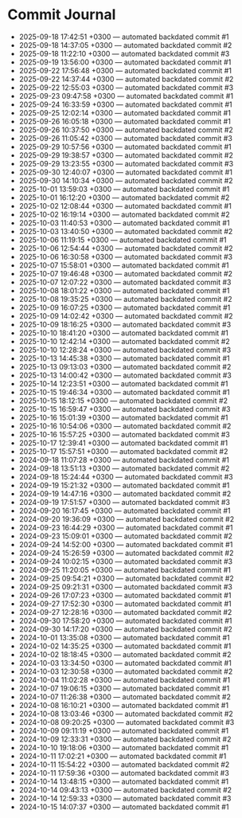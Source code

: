 # Commit Journal

- 2025-09-18 17:42:51 +0300 — automated backdated commit #1
- 2025-09-18 14:37:05 +0300 — automated backdated commit #2
- 2025-09-18 11:22:10 +0300 — automated backdated commit #3
- 2025-09-19 13:56:00 +0300 — automated backdated commit #1
- 2025-09-22 17:56:48 +0300 — automated backdated commit #1
- 2025-09-22 14:37:44 +0300 — automated backdated commit #2
- 2025-09-22 12:55:03 +0300 — automated backdated commit #3
- 2025-09-23 09:47:58 +0300 — automated backdated commit #1
- 2025-09-24 16:33:59 +0300 — automated backdated commit #1
- 2025-09-25 12:02:14 +0300 — automated backdated commit #1
- 2025-09-26 16:05:18 +0300 — automated backdated commit #1
- 2025-09-26 10:37:50 +0300 — automated backdated commit #2
- 2025-09-26 11:05:42 +0300 — automated backdated commit #3
- 2025-09-29 10:57:56 +0300 — automated backdated commit #1
- 2025-09-29 19:38:57 +0300 — automated backdated commit #2
- 2025-09-29 13:23:55 +0300 — automated backdated commit #3
- 2025-09-30 12:40:07 +0300 — automated backdated commit #1
- 2025-09-30 14:10:34 +0300 — automated backdated commit #2
- 2025-10-01 13:59:03 +0300 — automated backdated commit #1
- 2025-10-01 16:12:20 +0300 — automated backdated commit #2
- 2025-10-02 12:08:44 +0300 — automated backdated commit #1
- 2025-10-02 16:19:14 +0300 — automated backdated commit #2
- 2025-10-03 11:40:53 +0300 — automated backdated commit #1
- 2025-10-03 13:40:50 +0300 — automated backdated commit #2
- 2025-10-06 11:19:15 +0300 — automated backdated commit #1
- 2025-10-06 12:54:44 +0300 — automated backdated commit #2
- 2025-10-06 16:30:58 +0300 — automated backdated commit #3
- 2025-10-07 15:58:01 +0300 — automated backdated commit #1
- 2025-10-07 19:46:48 +0300 — automated backdated commit #2
- 2025-10-07 12:07:22 +0300 — automated backdated commit #3
- 2025-10-08 18:01:22 +0300 — automated backdated commit #1
- 2025-10-08 19:35:25 +0300 — automated backdated commit #2
- 2025-10-09 16:07:25 +0300 — automated backdated commit #1
- 2025-10-09 14:02:42 +0300 — automated backdated commit #2
- 2025-10-09 18:16:25 +0300 — automated backdated commit #3
- 2025-10-10 18:41:20 +0300 — automated backdated commit #1
- 2025-10-10 12:42:14 +0300 — automated backdated commit #2
- 2025-10-10 12:28:24 +0300 — automated backdated commit #3
- 2025-10-13 14:45:38 +0300 — automated backdated commit #1
- 2025-10-13 09:13:03 +0300 — automated backdated commit #2
- 2025-10-13 14:00:42 +0300 — automated backdated commit #3
- 2025-10-14 12:23:51 +0300 — automated backdated commit #1
- 2025-10-15 19:46:34 +0300 — automated backdated commit #1
- 2025-10-15 18:12:15 +0300 — automated backdated commit #2
- 2025-10-15 16:59:47 +0300 — automated backdated commit #3
- 2025-10-16 15:01:39 +0300 — automated backdated commit #1
- 2025-10-16 10:54:06 +0300 — automated backdated commit #2
- 2025-10-16 15:57:25 +0300 — automated backdated commit #3
- 2025-10-17 12:39:41 +0300 — automated backdated commit #1
- 2025-10-17 15:57:51 +0300 — automated backdated commit #2
- 2024-09-18 11:07:28 +0300 — automated backdated commit #1
- 2024-09-18 13:51:13 +0300 — automated backdated commit #2
- 2024-09-18 15:24:44 +0300 — automated backdated commit #3
- 2024-09-19 15:21:32 +0300 — automated backdated commit #1
- 2024-09-19 14:47:16 +0300 — automated backdated commit #2
- 2024-09-19 17:51:57 +0300 — automated backdated commit #3
- 2024-09-20 16:17:45 +0300 — automated backdated commit #1
- 2024-09-20 19:36:09 +0300 — automated backdated commit #2
- 2024-09-23 16:44:29 +0300 — automated backdated commit #1
- 2024-09-23 15:09:01 +0300 — automated backdated commit #2
- 2024-09-24 14:52:00 +0300 — automated backdated commit #1
- 2024-09-24 15:26:59 +0300 — automated backdated commit #2
- 2024-09-24 10:02:15 +0300 — automated backdated commit #3
- 2024-09-25 11:20:05 +0300 — automated backdated commit #1
- 2024-09-25 09:54:21 +0300 — automated backdated commit #2
- 2024-09-25 09:21:31 +0300 — automated backdated commit #3
- 2024-09-26 17:07:23 +0300 — automated backdated commit #1
- 2024-09-27 17:52:30 +0300 — automated backdated commit #1
- 2024-09-27 12:28:16 +0300 — automated backdated commit #2
- 2024-09-30 17:58:20 +0300 — automated backdated commit #1
- 2024-09-30 14:17:20 +0300 — automated backdated commit #2
- 2024-10-01 13:35:08 +0300 — automated backdated commit #1
- 2024-10-02 14:35:25 +0300 — automated backdated commit #1
- 2024-10-02 18:18:45 +0300 — automated backdated commit #2
- 2024-10-03 13:34:50 +0300 — automated backdated commit #1
- 2024-10-03 12:30:58 +0300 — automated backdated commit #2
- 2024-10-04 11:02:28 +0300 — automated backdated commit #1
- 2024-10-07 19:06:15 +0300 — automated backdated commit #1
- 2024-10-07 11:26:38 +0300 — automated backdated commit #2
- 2024-10-08 16:10:21 +0300 — automated backdated commit #1
- 2024-10-08 13:03:46 +0300 — automated backdated commit #2
- 2024-10-08 09:20:25 +0300 — automated backdated commit #3
- 2024-10-09 09:11:19 +0300 — automated backdated commit #1
- 2024-10-09 12:33:31 +0300 — automated backdated commit #2
- 2024-10-10 19:18:06 +0300 — automated backdated commit #1
- 2024-10-11 17:02:21 +0300 — automated backdated commit #1
- 2024-10-11 15:54:22 +0300 — automated backdated commit #2
- 2024-10-11 17:59:36 +0300 — automated backdated commit #3
- 2024-10-14 13:48:15 +0300 — automated backdated commit #1
- 2024-10-14 09:43:13 +0300 — automated backdated commit #2
- 2024-10-14 12:59:33 +0300 — automated backdated commit #3
- 2024-10-15 14:07:37 +0300 — automated backdated commit #1
